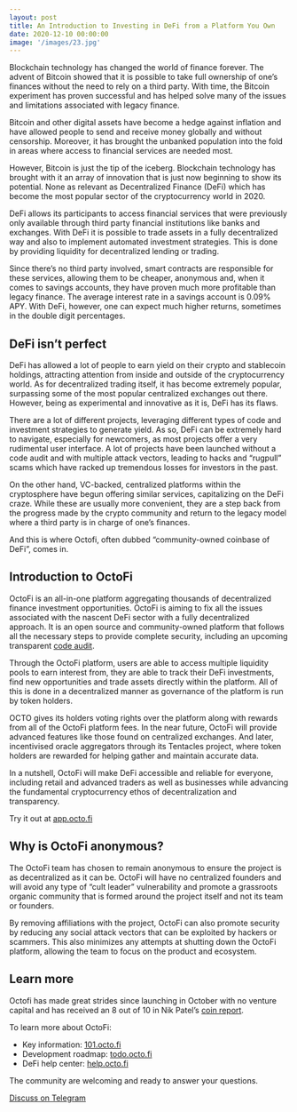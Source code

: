 ```yaml
---
layout: post
title: An Introduction to Investing in DeFi from a Platform You Own
date: 2020-12-10 00:00:00
image: '/images/23.jpg'
---
```


Blockchain technology has changed the world of finance forever. The advent of Bitcoin showed that it is possible to take full ownership of one’s finances without the need to rely on a third party. With time, the Bitcoin experiment has proven successful and has helped solve many of the issues and limitations associated with legacy finance. 

Bitcoin and other digital assets have become a hedge against inflation and have allowed people to send and receive money globally and without censorship. Moreover, it has brought the unbanked population into the fold in areas where access to financial services are needed most. 

However, Bitcoin is just the tip of the iceberg. Blockchain technology has brought with it an array of innovation that is just now beginning to show its potential. None as relevant as Decentralized Finance (DeFi) which has become the most popular sector of the cryptocurrency world in 2020. 

DeFi allows its participants to access financial services that were previously only available through third party financial institutions like banks and exchanges. With DeFi it is possible to trade assets in a fully decentralized way and also to implement automated investment strategies. This is done by providing liquidity for decentralized lending or trading.

Since there’s no third party involved, smart contracts are responsible for these services, allowing them to be cheaper, anonymous and, when it comes to savings accounts, they have proven much more profitable than legacy finance. The average interest rate in a savings account is 0.09% APY. With DeFi, however, one can expect much higher returns, sometimes in the double digit percentages.

## DeFi isn’t perfect

DeFi has allowed a lot of people to earn yield on their crypto and stablecoin holdings, attracting attention from inside and outside of the cryptocurrency world. As for decentralized trading itself, it has become extremely popular, surpassing some of the most popular centralized exchanges out there. However, being as experimental and innovative as it is, DeFi has its flaws. 

There are a lot of different projects, leveraging different types of code and investment strategies to generate yield. As so, DeFi can be extremely hard to navigate, especially for newcomers, as most projects offer a very rudimental user interface. A lot of projects have been launched without a code audit and with multiple attack vectors, leading to hacks and “rugpull” scams which have racked up tremendous losses for investors in the past.

On the other hand, VC-backed, centralized platforms within the cryptosphere have begun offering similar services, capitalizing on the DeFi craze. While these are usually more convenient, they are a step back from the progress made by the crypto community and return to the legacy model where a third party is in charge of one’s finances.

And this is where Octofi, often dubbed “community-owned coinbase of DeFi”, comes in.

## Introduction to OctoFi

OctoFi is an all-in-one platform aggregating thousands of decentralized finance investment opportunities. OctoFi is aiming to fix all the issues associated with the nascent DeFi sector with a fully decentralized approach. It is an open source and community-owned platform that follows all the necessary steps to provide complete security, including an upcoming transparent [code audit](https://snapshot.page/#/octofi/proposal/QmWE84o4yfHd2h1cM4gar6z6PkbBsFeo3Zppbqngu1msnJ).

Through the OctoFi platform, users are able to access multiple liquidity pools to earn interest from, they are able to track their DeFi investments, find new opportunities and trade assets directly within the platform. All of this is done in a decentralized manner as governance of the platform is run by token holders. 

OCTO gives its holders voting rights over the platform along with rewards from all of the OctoFi platform fees. In the near future, OctoFi will provide advanced features like those found on centralized exchanges. And later, incentivised oracle aggregators through its Tentacles project, where token holders are rewarded for helping gather and maintain accurate data. 

In a nutshell, OctoFi will make DeFi accessible and reliable for everyone, including retail and advanced traders as well as businesses while advancing the fundamental cryptocurrency ethos of decentralization and transparency. 

Try it out at [app.octo.fi](https://app.octo.fi)

## Why is OctoFi anonymous?

The OctoFi team has chosen to remain anonymous to ensure the project is as decentralized as it can be. OctoFi will have no centralized founders and will avoid any type of “cult leader” vulnerability and promote a grassroots organic community that is formed around the project itself and not its team or founders.

By removing affiliations with the project, OctoFi can also promote security by reducing any social attack vectors that can be exploited by hackers or scammers. This also minimizes any attempts at shutting down the OctoFi platform, allowing the team to focus on the product and ecosystem.

## Learn more

Octofi has made great strides since launching in October with no venture capital and has received an 8 out of 10 in Nik Patel’s [coin report](https://www.altcointradershandbook.com/coin-report-octofi/). 

To learn more about OctoFi: 

- Key information: [101.octo.fi](https://101.octo.fi)
- Development roadmap: [todo.octo.fi](https://todo.octo.fi)
- DeFi help center: [help.octo.fi](https://help.octo.fi)

The community are welcoming and ready to answer your questions.

<a href="https://tg.octo.fi" class="button--fill">Discuss on Telegram</a>
